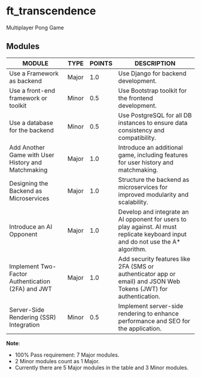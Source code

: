 # ft_transcendence
Multiplayer Pong Game

## Modules
| MODULE                                               | TYPE   | POINTS   | DESCRIPTION                                                                                                                               |
|------------------------------------------------------|--------|----------|-------------------------------------------------------------------------------------------------------------------------------------------|
| Use a Framework as backend                           | Major  | 1.0      | Use Django for backend development.                                                                                                       |
| Use a front-end framework or toolkit                 | Minor  | 0.5      | Use Bootstrap toolkit for the frontend development.                                                                                       |
| Use a database for the backend                       | Minor  | 0.5      | Use PostgreSQL for all DB instances to ensure data consistency and compatibility.                                                         |
| Add Another Game with User History and Matchmaking   | Major  | 1.0      | Introduce an additional game, including features for user history and matchmaking.                                                        |
| Designing the Backend as Microservices               | Major  | 1.0      | Structure the backend as microservices for improved modularity and scalability.                                                           |
| Introduce an AI Opponent                             | Major  | 1.0      | Develop and integrate an AI opponent for users to play against. AI must replicate keyboard input and do not use the A* algorithm.         |
| Implement Two-Factor Authentication (2FA) and JWT    | Major  | 1.0      | Add security features like 2FA (SMS or authenticator app or email) and JSON Web Tokens (JWT) for authentication.                          |
| Server-Side Rendering (SSR) Integration              | Minor  | 0.5      | Implement server-side rendering to enhance performance and SEO for the application.                                                       |

**Note**:
- 100% Pass requirement: 7 Major modules.
- 2 Minor modules count as 1 Major.
- Currently there are 5 Major modules in the table and 3 Minor modules.
